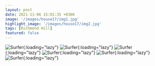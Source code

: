 ```yaml
---
layout: post
date: 2021-11-06 15:01:35 +0300
image: '/images/house17/img1.jpg'
highlight_image: '/images/house17/img2.jpg'
tags: [Richmond Hill]
featured: false
---
```


![Surfer]({{site.baseurl}}/images/house17/img3.jpg){:loading="lazy"}
![Surfer]({{site.baseurl}}/images/house17/img4.jpg){:loading="lazy"}
![Surfer]({{site.baseurl}}/images/house17/img5.jpg){:loading="lazy"}
![Surfer]({{site.baseurl}}/images/house17/img6.jpg){:loading="lazy"}
![Surfer]({{site.baseurl}}/images/house17/img7.jpg){:loading="lazy"}
![Surfer]({{site.baseurl}}/images/house17/img8.jpg){:loading="lazy"} 